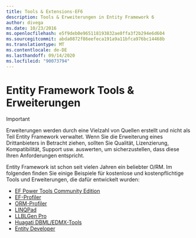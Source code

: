 ```yaml
---
title: Tools & Extensions-EF6
description: Tools & Erweiterungen in Entity Framework 6
author: divega
ms.date: 10/23/2016
ms.openlocfilehash: e5f9deb0e965118193832ae8ffa3f2b294e6d604
ms.sourcegitcommit: abda0872f86eefeca191a9a11bfca976bc14468b
ms.translationtype: MT
ms.contentlocale: de-DE
ms.lasthandoff: 09/14/2020
ms.locfileid: "90073794"
---
```

# <a name="entity-framework-tools--extensions"></a>Entity Framework Tools & Erweiterungen
> [!IMPORTANT]  
> Erweiterungen werden durch eine Vielzahl von Quellen erstellt und nicht als Teil Entity Framework verwaltet. Wenn Sie die Erweiterung eines Drittanbieters in Betracht ziehen, sollten Sie Qualität, Lizenzierung, Kompatibilität, Support usw. auswerten, um sicherzustellen, dass diese Ihren Anforderungen entspricht.

Entity Framework ist schon seit vielen Jahren ein beliebter O/RM. Im folgenden finden Sie einige Beispiele für kostenlose und kostenpflichtige Tools und Erweiterungen, die dafür entwickelt wurden:    

- [EF Power Tools Community Edition](https://marketplace.visualstudio.com/items?itemName=ErikEJ.EntityFramework6PowerToolsCommunityEdition)
- [EF-Profiler](https://efprof.com)  
- [ORM-Profiler](https://www.ormprofiler.com)  
- [LINQPad](https://www.linqpad.net)  
- [LLBLGen Pro](https://www.llblgen.com)  
- [Huagati DBML/EDMX-Tools](https://www.huagati.com/dbmltools)  
- [Entity Developer](https://www.devart.com/entitydeveloper)  
